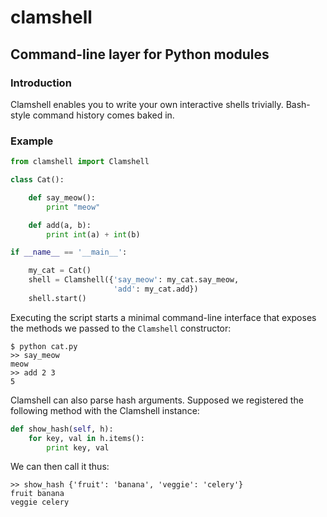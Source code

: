 clamshell
=======

Command-line layer for Python modules
---------------------------------------

### Introduction

Clamshell enables you to write your own interactive shells trivially. Bash-style command history comes baked in.

### Example


```python
from clamshell import Clamshell

class Cat():

    def say_meow():
        print "meow"

    def add(a, b):
        print int(a) + int(b)

if __name__ == '__main__':

    my_cat = Cat()
    shell = Clamshell({'say_meow': my_cat.say_meow,
                       'add': my_cat.add})
    shell.start()
```

Executing the script starts a minimal command-line interface that exposes the methods we passed to the `Clamshell` constructor:

    $ python cat.py
    >> say_meow
    meow
    >> add 2 3
    5

Clamshell can also parse hash arguments. Supposed we registered the following method with the Clamshell instance:

```python
def show_hash(self, h):
    for key, val in h.items():
        print key, val
```

We can then call it thus:

    >> show_hash {'fruit': 'banana', 'veggie': 'celery'}
    fruit banana
    veggie celery
